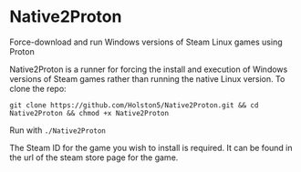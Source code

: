 # Native2Proton
Force-download and run Windows versions of Steam Linux games using Proton

Native2Proton is a runner for forcing the install and execution of Windows versions of Steam games rather than running the native Linux version.
To clone the repo: 

```git clone https://github.com/Holston5/Native2Proton.git && cd Native2Proton && chmod +x Native2Proton```

Run with `./Native2Proton`

The Steam ID for the game you wish to install is required.  It can be found in the url of the steam store page for the game. 
